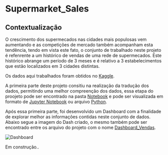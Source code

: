 # Supermarket_Sales
 
## Contextualização
O crescimento dos supermecados nas cidades mais populosas vem aumentando e as competições de mercado também acompanham esta tendência, tendo em vista este fato, o conjunto de trabalhado neste projeto é refenrente a um histórico de vendas de uma rede de supermecados. Este histórico abrange um período de 3 meses e é relativo a 3 estabelecimentos que estão localizados em 3 cidades distintas.

Os dados aqui trabalhados foram obtidos no [Kaggle](https://www.kaggle.com/datasets/aungpyaeap/supermarket-sales).

A primeira parte deste projeto consitiu na realização da tradução dos dados, permitindo uma melhor compreenção dos dados, essa etapa do proojeto pode ser encontrado na pasta [Notebook](https://github.com/MateusSampaio1/Supermarket_Sales/tree/main/Notebook) e pode ser visualizada em formato de [Jupyter Notebook](https://github.com/MateusSampaio1/Supermarket_Sales/blob/main/Notebook/Supermarket_Sales.ipynb) ou arquivo [Python](https://github.com/MateusSampaio1/Supermarket_Sales/blob/main/Notebook/Supermarket_Sales.py).

Após essa primeira parte, foi desenvolvido um Dashboard com a finalidade de explorar melhor as informações contidas neste conjunto de dados. Abaixo segue a imagem do Dash criado, o mesmo também pode ser encontrado entre os arquivo do projeto com o nome [Dashboard_Vendas](https://github.com/MateusSampaio1/Supermarket_Sales/blob/main/Dashboard_Vendas.pbix).

![Dashboard](https://user-images.githubusercontent.com/107072611/194383399-64304220-c9e2-47fb-87cd-4290d8d3fe62.png)

Em construção..
